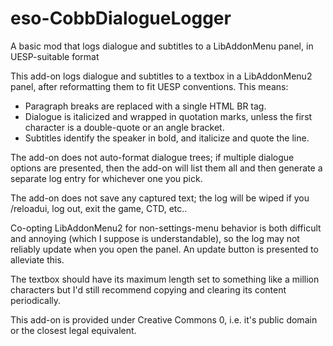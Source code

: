 # eso-CobbDialogueLogger
 A basic mod that logs dialogue and subtitles to a LibAddonMenu panel, in UESP-suitable format

This add-on logs dialogue and subtitles to a textbox in a LibAddonMenu2 panel, after reformatting them to fit UESP conventions. This means:

* Paragraph breaks are replaced with a single HTML BR tag.
* Dialogue is italicized and wrapped in quotation marks, unless the first character is a double-quote or an angle bracket.
* Subtitles identify the speaker in bold, and italicize and quote the line.

The add-on does not auto-format dialogue trees; if multiple dialogue options are presented, then the add-on will list them all and then generate a separate log entry for whichever one you pick.

The add-on does not save any captured text; the log will be wiped if you /reloadui, log out, exit the game, CTD, etc..

Co-opting LibAddonMenu2 for non-settings-menu behavior is both difficult and annoying (which I suppose is understandable), so the log may not reliably update when you open the panel. An update button is presented to alleviate this.

The textbox should have its maximum length set to something like a million characters but I'd still recommend copying and clearing its content periodically.

This add-on is provided under Creative Commons 0, i.e. it's public domain or the closest legal equivalent.